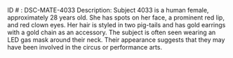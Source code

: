 ID # : DSC-MATE-4033
Description: Subject 4033 is a human female, approximately 28 years old. She has spots on her face, a prominent red lip, and red clown eyes. Her hair is styled in two pig-tails and has gold earrings with a gold chain as an accessory. The subject is often seen wearing an LED gas mask around their neck. Their appearance suggests that they may have been involved in the circus or performance arts. 